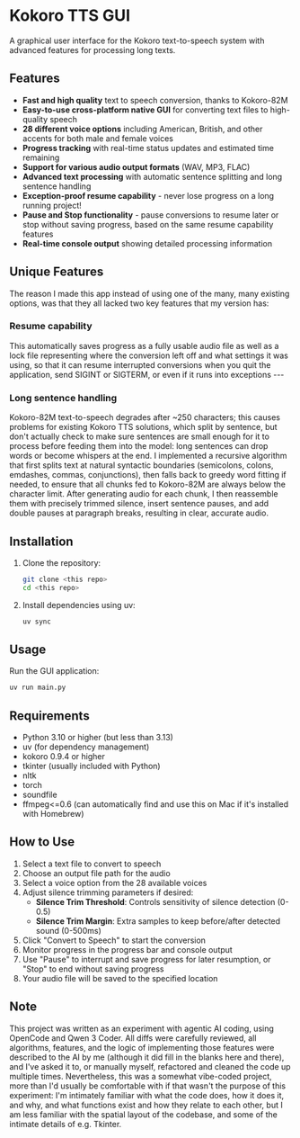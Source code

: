 # Kokoro TTS GUI

A graphical user interface for the Kokoro text-to-speech system with advanced features for processing long texts.

## Features

- **Fast and high quality** text to speech conversion, thanks to Kokoro-82M
- **Easy-to-use cross-platform native GUI** for converting text files to high-quality speech
- **28 different voice options** including American, British, and other accents for both male and female voices
- **Progress tracking** with real-time status updates and estimated time remaining
- **Support for various audio output formats** (WAV, MP3, FLAC)
- **Advanced text processing** with automatic sentence splitting and long sentence handling
- **Exception-proof resume capability** - never lose progress on a long running project!
- **Pause and Stop functionality** - pause conversions to resume later or stop without saving progress, based on the same resume capability features
- **Real-time console output** showing detailed processing information

## Unique Features

The reason I made this app instead of using one of the many, many existing options, was that they all lacked two key features that my version has:

### Resume capability
This automatically saves progress as a fully usable audio file as well as a lock file representing where the conversion left off and what settings it was using, so that it can resume interrupted conversions when you quit the application, send SIGINT or SIGTERM, or even if it runs into exceptions ---

### Long sentence handling
Kokoro-82M text-to-speech degrades after ~250 characters; this causes problems for existing Kokoro TTS solutions, which split by sentence, but don't actually check to make sure sentences are small enough for it to process before feeding them into the model: long sentences can drop words or become whispers at the end. I implemented a recursive algorithm that first splits text at natural syntactic boundaries (semicolons, colons, emdashes, commas, conjunctions), then falls back to greedy word fitting if needed, to ensure that all chunks fed to Kokoro-82M are always below the character limit. After generating audio for each chunk, I then reassemble them with precisely trimmed silence, insert sentence pauses, and add double pauses at paragraph breaks, resulting in clear, accurate audio.

## Installation

1. Clone the repository:
   ```bash
   git clone <this repo>
   cd <this repo>
   ```

2. Install dependencies using uv:
   ```bash
   uv sync
   ```

## Usage

Run the GUI application:
```bash
uv run main.py
```

## Requirements

- Python 3.10 or higher (but less than 3.13)
- uv (for dependency management)
- kokoro 0.9.4 or higher
- tkinter (usually included with Python)
- nltk
- torch
- soundfile
- ffmpeg<=0.6 (can automatically find and use this on Mac if it's installed with Homebrew)

## How to Use

1. Select a text file to convert to speech
2. Choose an output file path for the audio
3. Select a voice option from the 28 available voices
4. Adjust silence trimming parameters if desired:
   - **Silence Trim Threshold**: Controls sensitivity of silence detection (0-0.5)
   - **Silence Trim Margin**: Extra samples to keep before/after detected sound (0-500ms)
5. Click "Convert to Speech" to start the conversion
6. Monitor progress in the progress bar and console output
7. Use "Pause" to interrupt and save progress for later resumption, or "Stop" to end without saving progress
8. Your audio file will be saved to the specified location

## Note

This project was written as an experiment with agentic AI coding, using OpenCode and Qwen 3 Coder. All diffs were carefully reviewed, all algorithms, features, and the logic of implementing those features were described to the AI by me (although it did fill in the blanks here and there), and I've asked it to, or manually myself, refactored and cleaned the code up multiple times. Nevertheless, this was a somewhat vibe-coded project, more than I'd usually be comfortable with if that wasn't the purpose of this experiment: I'm intimately familiar with what the code does, how it does it, and why, and what functions exist and how they relate to each other, but I am less familiar with the spatial layout of the codebase, and some of the intimate details of e.g. Tkinter.
